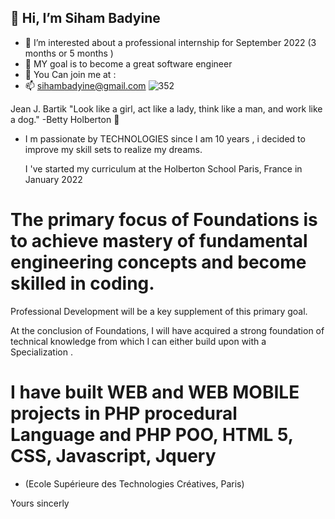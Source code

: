 

##  👋 Hi, I’m Siham Badyine
- 👀 I’m interested about a professional internship for September 2022  (3 months or 5 months )
- 🌱 MY goal is to become a great software engineer 
- 💞️ You Can join me at :
- 📫 sihambadyine@gmail.com
![352](https://user-images.githubusercontent.com/96126445/157525441-208df01f-c73c-4ef8-9ec9-38518f0ecbf2.gif)


 Jean J. Bartik "Look like a girl, act like a lady, think like a man, and work like a dog." -Betty Holberton  💞️

- I m passionate by TECHNOLOGIES since I am 10 years ,  i decided to improve my skill sets to realize my dreams.

  I 've started  my curriculum at the Holberton School Paris, France in January 2022
 

# The primary focus of Foundations is to achieve mastery of fundamental engineering concepts and become skilled in coding. 
  Professional Development will be a key supplement of this primary goal.

At the conclusion of Foundations, I will have acquired a strong foundation of technical knowledge from which I can either build upon with a Specialization .
                                                              
                                                     


# I have built WEB and WEB MOBILE projects in PHP procedural Language and PHP POO, HTML 5, CSS, Javascript, Jquery 
 - (Ecole Supérieure des Technologies Créatives, Paris)
 
Yours sincerly



